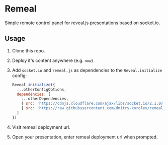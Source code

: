 # Remeal

Simple remote control panel for reveal.js presentations based on socket.io.

## Usage
1. Clone this repo.
2. Deploy it's content anywhere (e.g. `now`)
3. Add `socket.io` and `remeal.js` as dependencies to the `Reveal.initialize` config:
    ```js
    Reveal.initialize({
      ...otherConfigOptions,
      dependencies: [
        ...otherDependencies,
        { src: 'https://cdnjs.cloudflare.com/ajax/libs/socket.io/2.1.0/socket.io.js' },
        { src: 'https://raw.githubusercontent.com/dmitry-korolev/remeal/master/plugin/remeal.js', async: true }
      ]
    })
    ```
    
4. Visit remeal deployment url.
5. Open your presentation, enter remeal deployment url when prompted.
